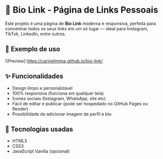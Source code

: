 # 🔗 Bio Link - Página de Links Pessoais

Este projeto é uma página de **Bio Link** moderna e responsiva, perfeita para concentrar todos os seus links em um só lugar — ideal para Instagram, TikTok, LinkedIn, entre outros.

## 📸 Exemplo de uso

![Preview] https://carinelimma.github.io/bio-link/

## ✨ Funcionalidades

- Design limpo e personalizável
- 100% responsiva (funciona em qualquer tela)
- Ícones sociais (Instagram, WhatsApp, site etc)
- Fácil de editar e publicar (pode ser hospedado no GitHub Pages ou Render)
- Possibilidade de adicionar imagem de perfil e bio

## 🧰 Tecnologias usadas

- HTML5
- CSS3
- JavaScript Vanilla (opcional)


